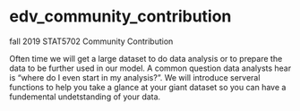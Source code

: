# edv_community_contribution
fall 2019 STAT5702 Community Contribution

Often time we will get a large dataset to do data analysis or to prepare the data to be further used in our model. A common question data analysts hear is “where do I even start in my analysis?”. We will introduce serveral functions to help you take a glance at your giant dataset so you can have a fundemental undetstanding of your data.




